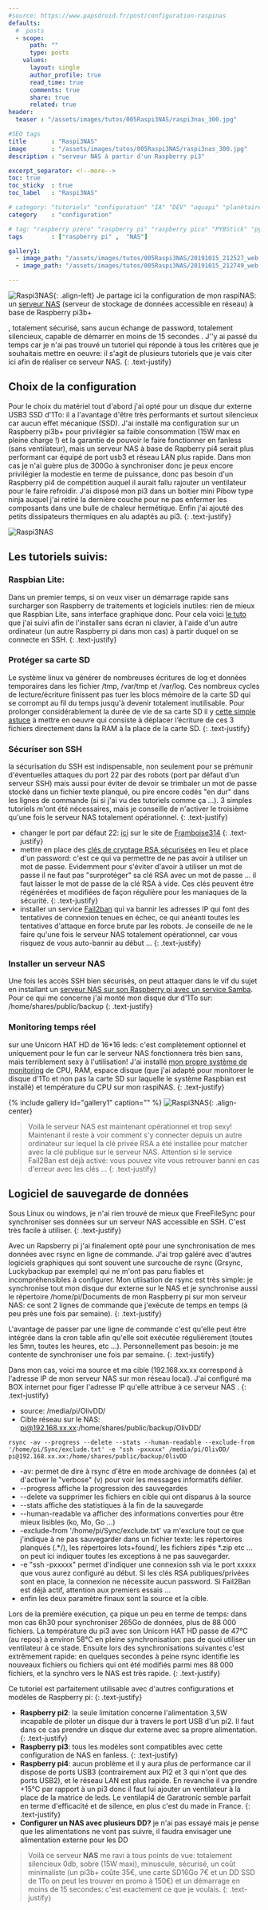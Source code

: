 ```yaml
---
#source: https://www.papsdroid.fr/post/configuration-raspinas
defaults:
  # _posts
  - scope:
      path: ""
      type: posts
    values:
      layout: single
      author_profile: true
      read_time: true
      comments: true
      share: true
      related: true
header: 
  teaser : "/assets/images/tutos/005Raspi3NAS/raspi3nas_300.jpg"

#SEO tags
title       : "Raspi3NAS"
image       : "/assets/images/tutos/005Raspi3NAS/raspi3nas_300.jpg"
description : "serveur NAS à partir d'un Raspberry pi3"

excerpt_separator: <!--more-->
toc: true
toc_sticky  : true
toc_label   : "Raspi3NAS"

# category: "tutoriels" "configuration" "IA" "DEV" "aquapi" "planétaire" 
category    : "configuration" 

# tag: "raspberry pzero" "raspberry pi" "raspberry pico" "PYBStick" "python3" "micro-pyhton" "électronique"
tags        : ["raspberry pi" ,  "NAS"]

gallery1:
  - image_path: "/assets/images/tutos/005Raspi3NAS/20191015_212527_web.jpg"
  - image_path: "/assets/images/tutos/005Raspi3NAS/20191015_212749_web.jpg"

---
```

![Raspi3NAS](/assets/images/tutos/005RAspi3NAS/raspi3nas_300.jpg){: .align-left} 
Je partage ici la configuration de mon raspiNAS: un [serveur NAS](https://fr.wikipedia.org/wiki/Serveur_de_stockage_en_r%C3%A9seau) (serveur de stockage de données accessible en réseau) à base de Raspberry pi3b+
<!--more-->
, totalement sécurisé, sans aucun échange de password, totalement silencieux, capable de démarrer en moins de 15 secondes . J''y ai passé du temps car je n'ai pas trouvé un tutoriel qui réponde à tous les critères que je souhaitais mettre en oeuvre: il s'agit de plusieurs tutoriels que je vais citer ici afin de réaliser ce serveur NAS.
{: .text-justify}

## Choix de la configuration

Pour le choix du matériel tout d'abord j'ai opté pour un disque dur externe USB3 SSD d'1To: il a l'avantage d'être très performants et surtout silencieux car aucun effet mécanique (SSD). J'ai installé ma configuration sur un Raspberry pi3b+ pour privilégier sa faible consommation (15W max en pleine charge !) et la garantie de pouvoir le faire fonctionner en fanless (sans ventilateur), mais un serveur NAS à base de Rapberry pi4 serait plus performant car équipé de port usb3 et réseau LAN plus rapide. Dans mon cas je n'ai guère plus de 300Go à synchroniser donc je peux encore privilégier la modestie en terme de puissance, donc pas besoin d'un Raspberry pi4 de compétition auquel il aurait fallu rajouter un ventilateur pour le faire refroidir. J'ai disposé mon pi3 dans un boitier mini Pibow type ninja auquel j'ai retiré la dernière couche pour ne pas enfermer les composants dans une bulle de chaleur hermétique. Enfin j'ai ajouté des petits dissipateurs thermiques en alu adaptés au pi3.
{: .text-justify}

![Raspi3NAS](/assets/images/tutos/005RAspi3NAS/20191015_212527_web.jpg)

## Les tutoriels suivis:

### Raspbian Lite: 
Dans un premier temps, si on veux viser un démarrage rapide sans surcharger son Raspberry de traitements et logiciels inutiles: rien de mieux que Raspbian Lite, sans interface graphique donc. Pour cela voici [le tuto](https://raspberry-pi.fr/raspberry-pi-sans-ecran-sans-clavier/) que j'ai suivi afin de l'installer sans écran ni clavier, à l'aide d'un autre ordinateur (un autre Raspberry pi dans mon cas) à partir duquel on se connecte en SSH.
{: .text-justify}

### Protéger sa carte SD
Le système linux va générer de nombreuses écritures de log et données temporaires dans les fichier /tmp, /var/tmp et /var/log. Ces nombreux cycles de lecture/écriture finissent pas tuer les blocs mémoire de la carte SD qui se corrompt au fil du temps jusqu'à devenir totalement inutilisable. Pour prolonger considérablement la durée de vie de sa carte SD il y [cette simple astuce](http://www.magdiblog.fr/divers/comment-prolonger-la-duree-de-vie-de-vos-cartes-sd-sur-raspberry-pi/) à mettre en oeuvre qui consiste à déplacer l’écriture de ces 3 fichiers directement dans la RAM à la place de la carte SD.
{: .text-justify}

### Sécuriser son SSH
la sécurisation du SSH est indispensable, non seulement pour se prémunir d'éventuelles attaques du port 22 par des robots (port par défaut d'un serveur SSH) mais aussi pour éviter de devoir se trimbaler un mot de passe stocké dans un fichier texte planqué, ou pire encore codés "en dur" dans les lignes de commande (si si j'ai vu des tutoriels comme ça ...). 3 simples tutoriels m'ont été nécessaires, mais je conseille de n'activer le troisième qu'une fois le serveur NAS totalement opérationnel.
{: .text-justify}
- changer le port par défaut 22: [ici](https://www.framboise314.fr/securiser-son-raspberry/) sur le site de [Framboise314](https://www.framboise314.fr/)
{: .text-justify}
- mettre en place des [clés de cryptage RSA sécurisées](https://pointbat.wordpress.com/2017/10/09/comment-accedez-a-votre-raspberry-en-ssh-avec-une-cle-rsa-de-facon-securisee/) en lieu et place d'un password: c'est ce qui va permettre de ne pas avoir à utiliser un mot de passe. Evidemment pour s'éviter d'avoir à utiliser un mot de passe il ne faut pas "surprotéger" sa clé RSA avec un mot de passe ... il faut laisser le mot de passe de la clé RSA à vide. Ces clés peuvent être régénérées et modifiées de façon régulière pour les maniaques de la sécurité.
{: .text-justify}
- installer un service [Fail2ban](https://pimylifeup.com/raspberry-pi-fail2ban/) qui va bannir les adresses IP qui font des tentatives de connexion tenues en échec, ce qui anéanti toutes les tentatives d'attaque en force brute par les robots. Je conseille de ne le faire qu'une fois le serveur NAS totalement opérationnel, car vous risquez de vous auto-bannir au début ...
{: .text-justify}

### Installer un serveur NAS
Une fois les accès SSH bien sécurisés, on peut attaquer dans le vif du sujet en installant un [serveur NAS sur son Raspberry pi avec un service Samba](https://raspberry-pi.fr/raspberry-pi-nas-samba/). Pour ce qui me concerne j'ai monté mon disque dur d'1To sur: /home/shares/public/backup
{: .text-justify}

### Monitoring temps réel 
sur une Unicorn HAT HD de 16*16 leds: c'est complètement optionnel et uniquement pour le fun car le serveur NAS fonctionnera très bien sans, mais terriblement sexy à l'utilisation! J'ai installé [mon propre système de monitoring](https://www.papsdroid.fr/post/monitoring-syst%C3%A8me-unicorn-hat-hd) de CPU, RAM, espace disque (que j'ai adapté pour monitorer le disque d'1To et non pas la carte SD sur laquelle le système Raspbian est installé) et température du CPU sur mon raspiNAS.
{: .text-justify}

{% include gallery id="gallery1" caption="" %}
![Raspi3NAS](/assets/images/tutos/005RAspi3NAS/20191016_111859_web.jpg){: .align-center} 

> Voilà le serveur NAS est maintenant opérationnel et trop sexy! Maintenant il reste à voir comment s'y connecter depuis un autre ordinateur sur lequel la clé privée RSA a été installée pour matcher avec la clé publique sur le serveur NAS. Attention si le service Fail2Ban est déjà activé: vous pouvez vite vous retrouver banni en cas d'erreur avec les clés ...
{: .text-justify}

## Logiciel de sauvegarde de données

Sous Linux ou windows, je n'ai rien trouvé de mieux que FreeFileSync pour synchroniser ses données sur un serveur NAS accessible en SSH. C'est très facile à utiliser.
{: .text-justify}

Avec un Rapsberry pi j'ai finalement opté pour une synchronisation de mes données avec rsync en ligne de commande. J'ai trop galéré avec d'autres logiciels graphiques qui sont souvent une surcouche de rsync (Grsync, Luckybackup par exemple) qui ne m'ont pas paru fiables et incompréhensibles à configurer. Mon utlisation de rsync est très simple: je synchronise tout mon disque dur externe sur le NAS et je synchronise aussi le répertoire /home/pi/Documents de mon Raspberry pi sur mon serveur NAS: ce sont 2 lignes de commande que j'exécute de temps en temps (à peu près une fois par semaine).
{: .text-justify}

L'avantage de passer par une ligne de commande c'est qu'elle peut être intégrée dans la cron table afin qu'elle soit exécutée régulièrement (toutes les 5mn, toutes les heures, etc ...). Personnellement pas besoin: je me contente de synchroniser une fois par semaine.
{: .text-justify}
 
Dans mon cas, voici ma source et ma cible (192.168.xx.xx correspond à l'adresse IP de mon serveur NAS sur mon réseau local). J'ai configuré ma BOX internet pour figer l'adresse IP qu'elle attribue à ce serveur NAS .
{: .text-justify}
- source: /media/pi/OlivDD/
- Cible réseau sur le NAS: pi@192.168.xx.xx:/home/shares/public/backup/OlivDD/

```
rsync -av --progress --delete --stats --human-readable --exclude-from '/home/pi/Sync/exclude.txt' -e "ssh -pxxxxx" /media/pi/OlivDD/ pi@192.168.xx.xx:/home/shares/public/backup/OlivDD
```

- -av: permet de dire à rsync d'être en mode archivage de données (a) et d'activer le "verbose" (v) pour voir les messages informatifs défiler.
- --progress affiche la progression des sauvegardes
- --delete va supprimer les fichiers en cible qui ont disparus à la source
- --stats affiche des statistiques à la fin de la sauvegarde
- --human-readable va afficher des informations converties pour être mieux lisibles (ko, Mo, Go ...)
- -exclude-from '/home/pi/Sync/exclude.txt' va m'exclure tout ce que j'indique à ne pas sauvegarder dans un fichier texte: les répertoires planqués (.*/), les répertoires lots+found/, les fichiers zipés *.zip etc ... on peut ici indiquer toutes les exceptions à ne pas sauvegarder.
- -e "ssh -pxxxxx" permet d'indiquer une connexion ssh via le port xxxxx que vous aurez configuré au début. Si les clés RSA publiques/privées sont en place, la connexion ne nécessite aucun password. Si Fail2Ban est déjà actif, attention aux premiers essais ...
- enfin les deux paramètre finaux sont la source et la cible.


Lors de la première exécution, ça pique un peu en terme de temps: dans mon cas 6h30 pour synchroniser 265Go de données, plus de 88 000 fichiers. La température du pi3 avec son Unicorn HAT HD passe de 47°C (au repos) à environ 58°C en pleine synchronisation: pas de quoi utiliser un ventilateur à ce stade. Ensuite lors des synchronisations suivantes c'est extrêmement rapide: en quelques secondes à peine rsync identifie les nouveaux fichiers ou fichiers qui ont été modifiés parmi mes 88 000 fichiers, et la synchro vers le NAS est très rapide.
{: .text-justify}

Ce tutoriel est parfaitement utilisable avec d'autres configurations et modèles de Raspberry pi:
{: .text-justify}
- **Raspberry pi2**: la seule limitation concerne l'alimentation 3,5W incapable de piloter un disque dur à travers le port USB d'un pi2. Il faut dans ce cas prendre un disque dur externe avec sa propre alimentation.
{: .text-justify}
- **Raspberry pi3**: tous les modèles sont compatibles avec cette configuration de NAS en fanless.
{: .text-justify}
- **Raspberry pi4**: aucun problème et il y aura plus de performance car il dispose de ports USB3 (contrairement aux PI2 et 3 qui n'ont que des ports USB2), et le réseau LAN est plus rapide. En revanche il va prendre +15°C par rapport à un pi3 donc il faut lui ajouter un ventilateur à la place de la matrice de leds. Le ventilapi4 de Garatronic semble parfait en terme d'efficacité et de silence, en plus c'est du made in France.
{: .text-justify}
- **Configurer un NAS avec plusieurs DD?** je n'ai pas essayé mais je pense que les alimentations ne vont pas suivre, il faudra envisager une alimentation externe pour les DD

> Voilà ce serveur **NAS** me ravi à tous points de vue: totalement silencieux 0db, sobre (15W maxi), minuscule, sécurisé, un coût minimaliste (un pi3b+ coûte 35€, une carte SD16Go 7€ et un DD SSD de 1To on peut les trouver en promo à 150€) et un démarrage en moins de 15 secondes: c'est exactement ce que je voulais.
{: .text-justify}